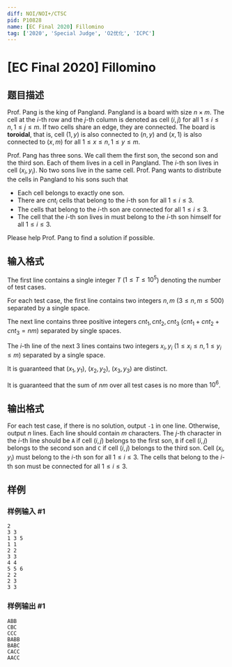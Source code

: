 ```yaml
---
diff: NOI/NOI+/CTSC
pid: P10828
name: [EC Final 2020] Fillomino
tag: ['2020', 'Special Judge', 'O2优化', 'ICPC']
---
```

# [EC Final 2020] Fillomino
## 题目描述

Prof. Pang is the king of Pangland. Pangland is a board with size $n\times m$. The cell at the $i$-th row and the $j$-th column is denoted as cell $(i, j)$ for all $1\le i\le n, 1\le j\le m$. If two cells share an edge, they are connected. The board is $\textbf{toroidal}$, that is, cell $(1,y)$ is also connected to $(n,y)$ and $(x,1)$ is also connected to $(x,m)$ for all $1\le x\le n, 1\le y\le m$.

Prof. Pang has three sons. We call them the first son, the second son and the third son. Each of them lives in a cell in Pangland. The $i$-th son lives in cell $(x_i, y_i)$. No two sons live in the same cell. Prof. Pang wants to distribute the cells in Pangland to his sons such that

- Each cell belongs to exactly one son.
- There are $cnt_i$ cells that belong to the $i$-th son for all $1\le i\le 3$.
- The cells that belong to the $i$-th son are connected for all $1\le i\le 3$.
- The cell that the $i$-th son lives in must belong to the $i$-th son himself for all $1\le i\le 3$.

Please help Prof. Pang to find a solution if possible.
## 输入格式

The first line contains a single integer $T$ ($1\leq T\leq 10^5$) denoting the number of test cases.

For each test case, the first line contains two integers $n, m$ ($3\leq n,m \leq 500$) separated by a single space.

The next line contains three positive integers $cnt_1,cnt_2,cnt_3$ ($cnt_1+cnt_2+cnt_3 = n m$) separated by single spaces.

The $i$-th line of the next $3$ lines contains two integers $x_i, y_i$ ($1\le x_i\le n, 1\le y_i\le m$) separated by a single space.

It is guaranteed that $(x_1,y_1)$, $(x_2, y_2)$, $(x_3, y_3)$ are distinct.

It is guaranteed that the sum of $nm$ over all test cases is no more than $10^6$.
## 输出格式

For each test case, if there is no solution, output $\texttt{-1}$ in one line. Otherwise, output $n$ lines. Each line should contain $m$ characters. The $j$-th character in the $i$-th line should be $\texttt{A}$ if cell $(i, j)$ belongs to the first son, $\texttt{B}$ if cell $(i, j)$ belongs to the second son and $\texttt{C}$ if cell $(i, j)$ belongs to the third son. Cell $(x_i, y_i)$ must belong to the $i$-th son for all $1\le i\le 3$. The cells that belong to the $i$-th son must be connected for all $1\le i\le 3$.
## 样例

### 样例输入 #1
```
2
3 3
1 3 5
1 1
2 2
3 3
4 4
5 5 6
2 2
2 3
3 3
```
### 样例输出 #1
```
ABB
CBC
CCC
BABB
BABC
CACC
AACC
```
